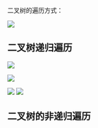 二叉树的遍历方式：

![](i/bff3aa48-37ab-4afa-8094-8b5fc187680e.png)

## 二叉树递归遍历
![](i/e0150c33-0c6e-467c-b0c9-f78aac85dc83.png)

![](i/d5d477e9-2c50-4b9b-b743-c37fe77e48aa.png)

![](i/ee1a0f3b-4ed8-451a-98bc-bae58e7055da.png)
![](i/7745a1a3-6140-4cda-853d-8214732d6ed8.png)

## 二叉树的非递归遍历
